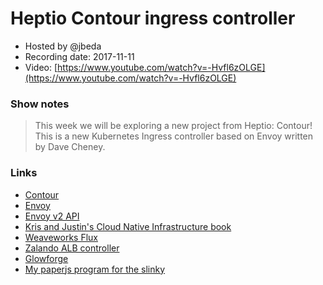 # Heptio Contour ingress controller

- Hosted by @jbeda
- Recording date: 2017-11-11
- Video: [https://www.youtube.com/watch?v=-Hvfl6zOLGE](https://www.youtube.com/watch?v=-Hvfl6zOLGE)

### Show notes

> This week we will be exploring a new project from Heptio: Contour! This is a new Kubernetes Ingress controller based on Envoy written by Dave Cheney.

### Links

 - [Contour](https://github.com/heptio/contour)
 - [Envoy](https://www.envoyproxy.io)
 - [Envoy v2 API](https://github.com/envoyproxy/data-plane-api)
 - [Kris and Justin's Cloud Native Infrastructure book](https://www.amazon.com/Cloud-Native-Infrastructure-Applications-Environment/dp/1491984309)
 - [Weaveworks Flux](https://github.com/weaveworks/flux)
 - [Zalando ALB controller](https://github.com/zalando-incubator/kube-ingress-aws-controller)
 - [Glowforge](https://glowforge.com)
 - [My paperjs program for the slinky](http://sketch.paperjs.org/#S/nZFhS8MwEIb/yhGQJUvRTGUbnX7yDwh+tH6I7bmWthfJ4kRG/7uXtnM6JoKBQO7ufS95LjtBtkWRiocaQ16KROSuiPHWemg/7m0o4RYI3yEepVplNGTPN8G7Gu9c4zwrJh6LCRczisYcKaDfG11FQV4bk/BWg4De2j69Yc2lMb3xhRvJihNmBRXcHDQcaq1glxHwivYt5sH97D9W47K0bjAFeTU3Fws1ldXZQiWHcoO0DmXKd0xhNqS7yBUPI5stCjky6PEyfngXX3liJn+M5JhrOfD8G0dW6jTQ18D0zOy5fsHS36H405892vq1N4v08an7BA==)
